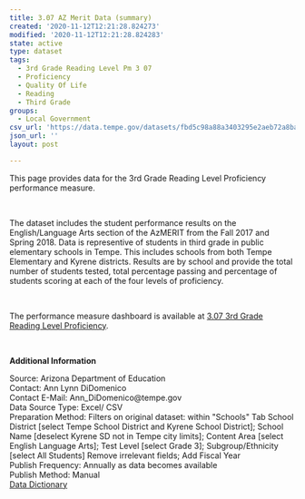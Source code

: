 ```yaml
---
title: 3.07 AZ Merit Data (summary)
created: '2020-11-12T12:21:28.824273'
modified: '2020-11-12T12:21:28.824283'
state: active
type: dataset
tags:
  - 3rd Grade Reading Level Pm 3 07
  - Proficiency
  - Quality Of Life
  - Reading
  - Third Grade
groups:
  - Local Government
csv_url: 'https://data.tempe.gov/datasets/fbd5c98a88a3403295e2aeb72a8ba298_0.csv'
json_url: ''
layout: post

---
```

<p style='margin-bottom:0in; margin-bottom:.0001pt;'>This page provides data for the 3rd Grade Reading Level Proficiency performance measure.<br /></p><p style='margin-bottom:0in; margin-bottom:.0001pt;'><br /></p><p style='margin-bottom:0in; margin-bottom:.0001pt;'>The dataset includes the student performance results on the
English/Language Arts section of the AzMERIT from the Fall 2017 and Spring
2018. Data is representive of students in third grade in public elementary
schools in Tempe. This includes schools from both Tempe Elementary and Kyrene
districts. Results are by school and provide the total number of students
tested, total percentage passing and percentage of students scoring at each of
the four levels of proficiency.</p><p style='margin-bottom:0in; margin-bottom:.0001pt;'></p>

<p style='margin-bottom:0in; margin-bottom:.0001pt;'><br /></p><p style='margin-bottom:0in; margin-bottom:.0001pt;'>The performance measure dashboard is available at <a href='https://quality-of-life-tempegov.hub.arcgis.com/pages/3rd-grade-reading-level-proficiency' rel='nofollow ugc' target='_blank'>3.07 3rd Grade Reading Level Proficiency</a>.</p><p style='margin-bottom:0in; margin-bottom:.0001pt;'><b><br /></b></p><p style='margin-bottom:0in; margin-bottom:.0001pt;'><b>Additional Information</b></p><p style='margin-bottom:0in; margin-bottom:.0001pt;'>Source: Arizona Department of Education<br />Contact: Ann Lynn DiDomenico<br />Contact E-Mail: Ann_DiDomenico@tempe.gov<br />Data Source Type: Excel/ CSV<br />Preparation Method: Filters on original dataset: within
&quot;Schools&quot; Tab School District [select Tempe School District and
Kyrene School District]; School Name [deselect Kyrene SD not in Tempe city
limits]; Content Area [select English Language Arts]; Test Level [select Grade
3]; Subgroup/Ethnicity [select All Students] Remove irrelevant fields; Add
Fiscal Year<br />Publish Frequency: Annually as data becomes available<br />Publish Method: Manual<br /><a href='https://performance.tempe.gov/3.07_AZ_Merit_Data_(summary)/' rel='nofollow ugc' target='_blank'>Data Dictionary</a><br /></p>
